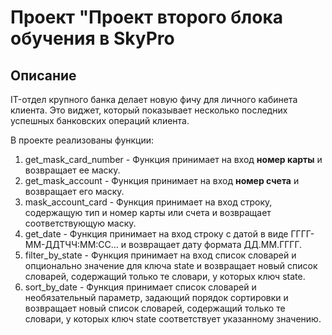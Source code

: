 # Проект "Проект второго блока обучения в SkyPro
## Описание

IT-отдел крупного банка делает новую фичу для личного кабинета клиента. Это виджет, который показывает несколько последних успешных банковских операций клиента.

В проекте реализованы функции:
1. get_mask_card_number - Функция принимает на вход **номер карты** и возвращает ее маску.
2. get_mask_account - Функция принимает на вход **номер счета** и возвращает его маску.
3. mask_account_card - Функция принимает на вход строку, содержащую тип и номер карты или счета и возвращает соответствующую маску.
4. get_date - Функция принимает на вход строку с датой в виде ГГГГ-ММ-ДДТЧЧ:ММ:СС... и возвращает дату формата ДД.ММ.ГГГГ.
5. filter_by_state - Функция принимает на вход список словарей и опционально значение для ключа state и возвращает новый список словарей, содержащий только те словари, у которых ключ state.
6. sort_by_date - Функция принимает список словарей и необязательный параметр, задающий порядок сортировки и возвращает новый список словарей, содержащий только те словари, у которых ключ state соответствует указанному значению.
